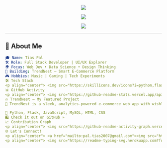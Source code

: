 <!-- Header Banner -->
<p align="center">
  <img src="https://capsule-render.vercel.app/api?type=waving&height=200&text=Hey,%20I'm%20Tias%20Pal!%20🚀&fontAlign=50&fontColor=FFFFFF&color=0:141e30,100:243B55" />
</p>

<!-- Website Button -->
<p align="center">
  <a href="https://github-profile-site.vercel.app/" target="_blank">
    <img src="https://img.shields.io/badge/%F0%9F%8C%90%20Visit%20My%20Website-141e30?style=for-the-badge&logo=vercel&logoColor=white" />
  </a>
</p>

<!-- Typing Text Animation -->
<p align="center">
  <img src="https://readme-typing-svg.herokuapp.com?font=Fira+Code&size=24&duration=3000&pause=1000&color=1DB954&center=true&vCenter=true&width=500&lines=Full-Stack+Developer;Open+Source+Lover;Flask%2C+Python%2C+MySQL;UI%2FUX+Obsessed;Let%E2%80%99s+Build+Something+Cool+Together!">
</p>

---

## 🧠 About Me
```yaml
🎓 Name: Tias Pal
🛠️ Role: Full Stack Developer | UI/UX Explorer
🌍 Focus: Web Dev • Data Science • Design Thinking
🧩 Building: TrendNest – Smart E-Commerce Platform
🎮 Hobbies: Music | Gaming | Tech Experiments
🛠️ Tech Stack
<p align="center"> <img src="https://skillicons.dev/icons?i=python,flask,js,react,html,css,tailwind,bootstrap,mysql,git,github,vscode,figma&theme=dark" /> </p>
📊 GitHub Activity
<p align="center"> <img src="https://github-readme-stats.vercel.app/api?username=TiasPal&show_icons=true&count_private=true&theme=github_dark&hide_border=true" width="48%" /> <img src="https://github-readme-streak-stats.herokuapp.com/?user=TiasPal&theme=github-dark&hide_border=true" width="48%" /> </p> <p align="center"> <img src="https://github-readme-stats.vercel.app/api/top-langs/?username=TiasPal&layout=compact&theme=github_dark&hide_border=true" width="48%" /> </p>
🔥 TrendNest – My Featured Project
🚀 TrendNest is a sleek, analytics-powered e-commerce web app with wishlist alerts, admin dashboards, and real-time data visualizations.

🧰 Python, Flask, JavaScript, MySQL, HTML, CSS
🛍️ Check it out on GitHub »
📈 Contribution Graph
<p align="center"> <img src="https://github-readme-activity-graph.vercel.app/graph?username=TiasPal&theme=github-compact&bg_color=0d1117&hide_border=true" /> </p>
🌐 Let's Connect!
<p align="center"> <a href="mailto:pal.tias2007@gmail.com"><img src="https://img.shields.io/badge/Gmail-D14836?style=for-the-badge&logo=gmail&logoColor=white" /></a> <a href="https://www.linkedin.com/in/tias-pal-148890316/"><img src="https://img.shields.io/badge/LinkedIn-0077B5?style=for-the-badge&logo=linkedin&logoColor=white" /></a> <a href="https://x.com/PalTias"><img src="https://img.shields.io/badge/Twitter-1DA1F2?style=for-the-badge&logo=twitter&logoColor=white" /></a> <a href="https://github.com/TiasPal"><img src="https://img.shields.io/badge/GitHub-000000?style=for-the-badge&logo=github&logoColor=white" /></a> </p>
<p align="center"> <img src="https://readme-typing-svg.herokuapp.com?font=Fira+Code&duration=3000&pause=1000&color=4DD0E1&center=true&vCenter=true&width=450&lines=Thanks+for+visiting+👋;Star+your+favorite+repo+⭐;Keep+Coding+🔥" /> </p> <p align="center"> <img src="https://capsule-render.vercel.app/api?type=waving&height=120&section=footer&color=0:243B55,100:141e30" /> </p> ``
